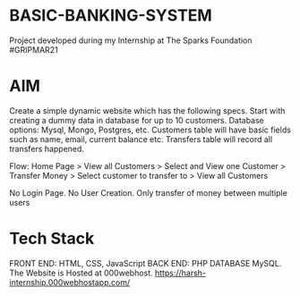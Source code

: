 # BASIC-BANKING-SYSTEM
Project developed during my Internship at The Sparks Foundation #GRIPMAR21

# AIM 
Create a simple dynamic website which has the following specs. Start with creating a dummy data in database for up to 10 customers. Database options: Mysql, Mongo, Postgres, etc. Customers table will have basic fields such as name, email, current balance etc. Transfers table will record all transfers happened. 

Flow: Home Page > View all Customers > Select and View one Customer > Transfer Money > Select customer to transfer to > View all Customers 

No Login Page. No User Creation. Only transfer of money between multiple users 

# Tech Stack 
FRONT END: HTML, CSS, JavaScript 
BACK END: PHP DATABASE MySQL.
The Website is Hosted at 000webhost. https://harsh-internship.000webhostapp.com/  
